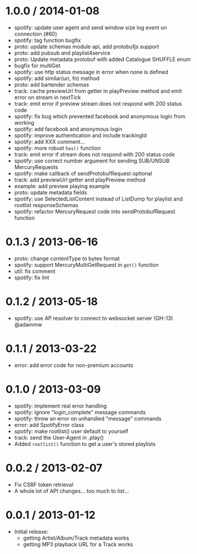 
1.0.0 / 2014-01-08
==================

  * spotify: update user agent and send window size log event on connection (#60)
  * spotify: tag function bugfix
  * proto: update schemas module api, add protobufjs support
  * proto: add pubsub and playlist4service
  * proto: Update metadata protobuf with added Catalogue SHUFFLE enum
  * bugfix for multiGet
  * spotify: use http status message in error when none is defined
  * spotify: add similar(uri, fn) method
  * proto: add bartender schemas
  * track: cache previewUrl from getter in playPreview method and emit error on stream in nextTick
  * track: emit error if preview stream does not respond with 200 status code
  * spotify: fix bug which prevented facebook and anonymous login from working
  * spotify: add facebook and anonymous login
  * spotify: improve authentication and include trackingId
  * spotify: add XXX comment...
  * spotify: more robust `has()` function
  * track: emit error if stream does not respond with 200 status code
  * spotify: use correct number argument for sending SUB/UNSUB MercuryRequests
  * spotify: make callback of sendProtobufRequest optional
  * track: add previewUrl getter and playPreview method
  * example: add preview playing example
  * proto: update metadata fields
  * spotify: use SelectedListContent instead of ListDump for playlist and rootlist responseSchemas
  * spotify: refactor MercuryRequest code into sendProtobufRequest function

0.1.3 / 2013-06-16
==================

 * proto: change contentType to bytes format
 * spotify: support MercuryMultiGetRequest in `get()` function
 * util: fix comment
 * spotify: fix lint

0.1.2 / 2013-05-18
==================

 * spotify: use AP resolver to connect to websocket server (GH-13) @adammw

0.1.1 / 2013-03-22
==================

 * error: add error code for non-premium accounts

0.1.0 / 2013-03-09
==================

 * spotify: implement real error handling
 * spotify: ignore "login_complete" message commands
 * spotify: throw an error on unhandled "message" commands
 * error: add SpotifyError class
 * spotify: make rootlist() user default to yourself
 * track: send the User-Agent in .play()
 * Added `rootlist()` function to get a user's stored playlists

0.0.2 / 2013-02-07
==================

 * Fix CSRF token retrieval
 * A whole lot of API changes... too much to list...

0.0.1 / 2013-01-12
==================

 * Initial release:
   * getting Artist/Album/Track metadata works
   * getting MP3 playback URL for a Track works
